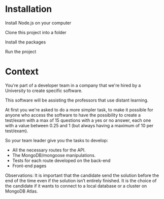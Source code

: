 # Installation
Install Node.js on your computer

Clone this project into a folder

Install the packages

Run the project

# Context
You're part of a developer team in a company that we're hired by a University to create specific software.

This software will be assisting the professors that use distant learning.

At first you we're asked to do a more simpler task, to make it possible for anyone who access the software to have the possibility to create a test/exam with a max of 15 questions with a yes or no answer, each one with a value between 0.25 and 1 (but always having a maximum of 10 per test/exam).

So your team leader give you the tasks to develop:
- All the necessary routes for the API.
- The MongoDB/mongoose manipulations.
- Tests for each route developed on the back-end
- Front-end pages
 
Observations:
It is important that the candidate send the solution before the end of the time even if the solution isn’t entirely finished.
It is the choice of the candidate if it wants to connect to a local database or a cluster on MongoDB Atlas.
